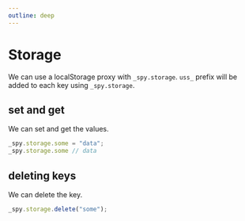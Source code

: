 ```yaml
---
outline: deep
---
```


# Storage

We can use a localStorage proxy with `_spy.storage`. `uss_` prefix will be added to each key using `_spy.storage`.

## set and get

We can set and get the values.

``` js
_spy.storage.some = "data";
_spy.storage.some // data
```

## deleting keys

We can delete the key.

``` js
_spy.storage.delete("some");
```
